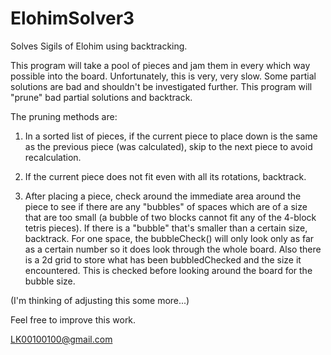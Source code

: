 ElohimSolver3
=============

Solves Sigils of Elohim using backtracking.

This program will take a pool of pieces and jam them in every which way possible into the board.
Unfortunately, this is very, very slow. Some partial solutions are bad and shouldn't be investigated 
further. This program will "prune" bad partial solutions and backtrack.

The pruning methods are:
1) In a sorted list of pieces, if the current piece to place down is the same as the previous piece (was calculated), skip to
the next piece to avoid recalculation.

2) If the current piece does not fit even with all its rotations, backtrack.

3) After placing a piece, check around the immediate area around the piece to see if there are any "bubbles" of spaces
which are of a size that are too small (a bubble of two blocks cannot fit any of the 4-block tetris pieces). If there is a
"bubble" that's smaller than a certain size, backtrack. For one space, the bubbleCheck() will only look only as far as a
certain number so it does look through the whole board. Also there is a 2d grid to store what has been bubbledChecked and the
size it encountered. This is checked before looking around the board for the bubble size.

(I'm thinking of adjusting this some more...)

Feel free to improve this work.

LK00100100@gmail.com
